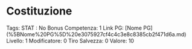 # Costituzione

Tags: STAT
: No
Bonus Competenza: 1
Link PG: [Nome PG] (%5BNome%20PG%5D%20e3075927cf4c4c3e8c8385cb2f471d6a.md)
Livello: 1
Modificatore: 0
Tiro Salvezza: 0
Valore: 10